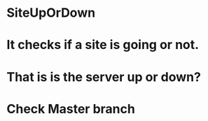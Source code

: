 # SiteUpOrDown
# It checks if a site is going or not.
# That is is the server up or down?
# Check Master branch
